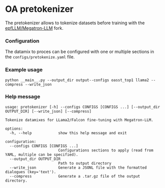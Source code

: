 # OA pretokenizer

The pretokenizer allows to tokenize datasets before training with the
[epfLLM/Megatron-LLM](https://github.com/epfLLM/Megatron-LLM) fork.

### Configuration

The datamix to proces can be configured with one or multiple sections in the
`configs/pretokenize.yaml` file.

### Example usage

```
python __main__.py --output_dir output--configs oasst_top1 llama2 --compress --write_json
```

### Help message

```
usage: pretokenizer [-h] --configs CONFIGS [CONFIGS ...] [--output_dir OUTPUT_DIR] [--write_json] [--compress]

Tokenize datamixes for LLama2/Falcon fine-tuning with Megatron-LLM.

options:
  -h, --help            show this help message and exit

configuration:
  --configs CONFIGS [CONFIGS ...]
                        Configurations sections to apply (read from YAML, multiple can be specified).
  --output_dir OUTPUT_DIR
                        Path to output directory
  --write_json          Generate a JSONL file with the formatted dialogues (key='text').
  --compress            Generate a .tar.gz file of the output directory.
```

